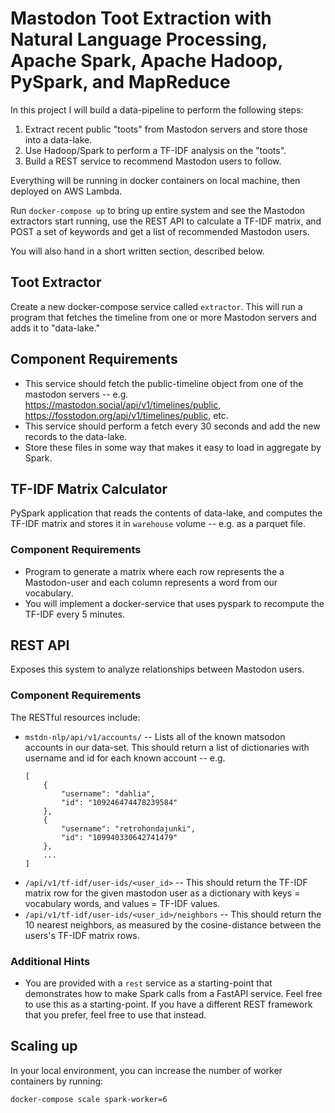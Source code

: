 # Mastodon Toot Extraction with Natural Language Processing, Apache Spark, Apache Hadoop, PySpark, and MapReduce

In this project I will build a data-pipeline to perform the following steps:

1. Extract recent public "toots" from Mastodon servers and store those into a data-lake.
2. Use Hadoop/Spark to perform a TF-IDF analysis on the "toots".
3. Build a REST service to recommend Mastodon users to follow.

Everything will be running in docker containers on local machine, then deployed on AWS Lambda.

Run `docker-compose up` to bring up entire system and see the Mastodon extractors start running, use the REST API to calculate a TF-IDF matrix, and POST a set of keywords and get a list of recommended Mastodon users.

You will also hand in a short written section, described below.

## Toot Extractor
Create a new docker-compose service called `extractor`. This will run a program that fetches the timeline from one or more Mastodon servers and adds it to "data-lake."

## Component Requirements

* This service should fetch the public-timeline object from one of the mastodon servers -- e.g. <https://mastodon.social/api/v1/timelines/public>, <https://fosstodon.org/api/v1/timelines/public>, etc.
* This service should perform a fetch every 30 seconds and add the new records to the data-lake.
* Store these files in some way that makes it easy to load in aggregate by Spark.

## TF-IDF Matrix Calculator
PySpark application that reads the contents of data-lake, and computes the TF-IDF matrix and stores it in `warehouse` volume -- e.g. as a parquet file.

### Component Requirements

* Program to generate a matrix where each row represents the a Mastodon-user and each column represents a word from our vocabulary.
* You will implement a docker-service that uses pyspark to recompute the TF-IDF every 5 minutes.

## REST API
Exposes this system to analyze relationships between Mastodon users.

### Component Requirements
The RESTful resources include:
* `mstdn-nlp/api/v1/accounts/` -- Lists all of the known matsodon accounts in our data-set.  This should return a list of dictionaries with username and id for each known account -- e.g.
    ```
    [
        {
            "username": "dahlia",
            "id": "109246474478239584"
        },
        {
            "username": "retrohondajunki",
            "id": "109940330642741479"
        },
        ...
    ]
    ```
* `/api/v1/tf-idf/user-ids/<user_id>` -- This should return the TF-IDF matrix row for the given mastodon user as a dictionary with keys = vocabulary words, and values = TF-IDF values.
* `/api/v1/tf-idf/user-ids/<user_id>/neighbors` -- This should return the 10 nearest neighbors, as measured by the cosine-distance between the users's TF-IDF matrix rows.

### Additional Hints

* You are provided with a `rest` service as a starting-point that demonstrates how to make Spark calls from a FastAPI service. Feel free to use this as a starting-point. If you have a different REST framework that you prefer, feel free to use that instead.

## Scaling up
In your local environment, you can increase the number of worker containers by running:

```
docker-compose scale spark-worker=6
```
